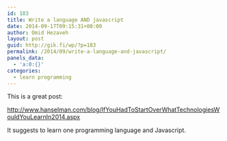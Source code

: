 ```yaml
---
id: 183
title: Write a language AND javascript
date: 2014-09-17T09:15:31+00:00
author: Omid Hezaveh
layout: post
guid: http://gik.fi/wp/?p=183
permalink: /2014/09/write-a-language-and-javascript/
panels_data:
  - 'a:0:{}'
categories:
  - learn programming
---
```

This is a great post:

http://www.hanselman.com/blog/IfYouHadToStartOverWhatTechnologiesWouldYouLearnIn2014.aspx

It suggests to learn one programming language and Javascript.

&nbsp;

&nbsp;